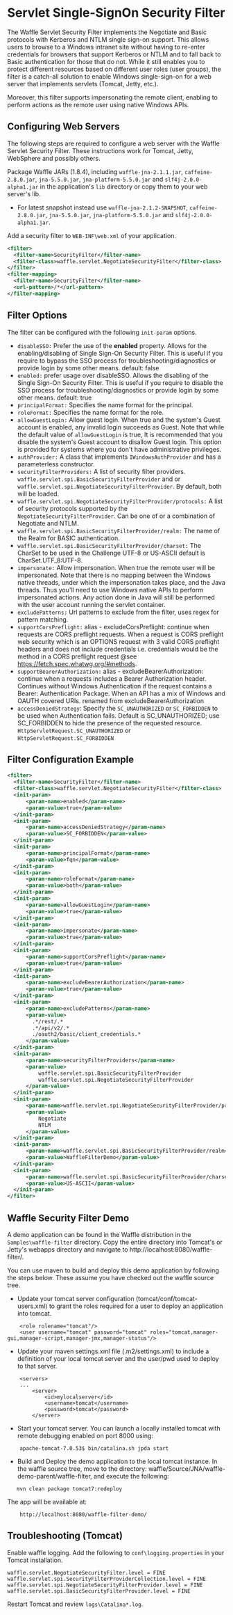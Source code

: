 Servlet Single-SignOn Security Filter
=====================================

The Waffle Servlet Security Filter implements the Negotiate and Basic protocols with Kerberos and NTLM single sign-on support. This allows users to browse to a Windows intranet site without having to re-enter credentials for browsers that support Kerberos or NTLM and to fall back to Basic authentication for those that do not. While it still enables you to protect different resources based on different user roles (user groups), the filter is a catch-all solution to enable Windows single-sign-on for a web server that implements servlets (Tomcat, Jetty, etc.). 

Moreover, this filter supports impersonating the remote client, enabling to perform actions as the remote user using native Windows APIs. 

Configuring Web Servers
-----------------------

The following steps are required to configure a web server with the Waffle Servlet Security Filter. These instructions work for Tomcat, Jetty, WebSphere and possibly others.

Package Waffle JARs (1.8.4), including `waffle-jna-2.1.1.jar`, `caffeine-2.8.0.jar`, `jna-5.5.0.jar`, `jna-platform-5.5.0.jar` and `slf4j-2.0.0-alpha1.jar` in the application's `lib` directory or copy them to your web server's lib. 

- For latest snapshot instead use `waffle-jna-2.1.2-SNAPSHOT`, `caffeine-2.8.0.jar`, `jna-5.5.0.jar`, `jna-platform-5.5.0.jar` and `slf4j-2.0.0-alpha1.jar`.

Add a security filter to `WEB-INF\web.xml` of your application. 

``` xml
<filter>
  <filter-name>SecurityFilter</filter-name>
  <filter-class>waffle.servlet.NegotiateSecurityFilter</filter-class>
</filter>
<filter-mapping>
  <filter-name>SecurityFilter</filter-name>
  <url-pattern>/*</url-pattern>
</filter-mapping>
```

Filter Options
--------------

The filter can be configured with the following `init-param` options. 

* `disableSSO:` Prefer the use of the <strong>enabled</strong> property. Allows for the enabling/disabling of Single Sign-On Security Filter. This is useful if you require to bypass the SSO process for troubleshooting/diagnostics or provide login by some other means. default: false
* `enabled:` prefer usage over disableSSO. Allows the disabling of the Single Sign-On Security Filter. This is useful if you require to disable the SSO process for troubleshooting/diagnostics or provide login by some other means. default: true
* `principalFormat:` Specifies the name format for the principal.
* `roleFormat:` Specifies the name format for the role.
* `allowGuestLogin:` Allow guest login. When true and the system's Guest account is enabled, any invalid login succeeds as Guest. Note that while the default value of `allowGuestLogin` is true, It is recommended that you disable the system's Guest account to disallow Guest login. This option is provided for systems where you don't have administrative privileges. 
* `authProvider:` A class that implements `IWindowsAuthProvider` and has a parameterless constructor. 
* `securityFilterProviders:` A list of security filter providers. `waffle.servlet.spi.BasicSecurityFilterProvider` and or `waffle.servlet.spi.NegotiateSecurityFilterProvider`. By default, both will be loaded.
* `waffle.servlet.spi.NegotiateSecurityFilterProvider/protocols:` A list of security protocols supported by the `NegotiateSecurityFilterProvider`. Can be one of or a combination of Negotiate and NTLM.
* `waffle.servlet.spi.BasicSecurityFilterProvider/realm:` The name of the Realm for BASIC authentication. 
* `waffle.servlet.spi.BasicSecurityFilterProvider/charset:` The CharSet to be used in the Challenge UTF-8 or US-ASCII default is CharSet.UTF_8:UTF-8.
* `impersonate:` Allow impersonation. When true the remote user will be impersonated. Note that there is no mapping between the Windows native threads, under which the impersonation takes place, and the Java threads. Thus you'll need to use Windows native APIs to perform impersonated actions. Any action done in Java will still be performed with the user account running the servlet container. 
* `excludePatterns:` Url patterns to exclude from the filter, uses regex for pattern matching.
* `supportCorsPreflight:` alias - excludeCorsPreflight: continue when requests are CORS preflight requests. When a request is CORS preflight web security which is an OPTIONS request with 3 valid CORS preflight headers and does not include credentials i.e. credentials would be the method in a CORS preflight request @see https://fetch.spec.whatwg.org/#methods.   
* `supportBearerAuthorization:` alias - excludeBearerAuthorization: continue when a requests includes a Bearer Authorization header. Continues without Windows Authentication if the request contains a Bearer: Authentication Package. When an API has a mix of Windows and OAUTH covered URIs. renamed from excludeBearerAuthorization
* `accessDeniedStrategy`: Specify the `SC_UNAUTHORIZED` or `SC_FORBIDDEN` to be used when Authentication fails. Default is SC_UNAUTHORIZED; use SC_FORBIDDEN to hide the presence of the requested resource. `HttpServletRequest.SC_UNAUTHORIZED` or `HttpServletRequest.SC_FORBIDDEN`
 

Filter Configuration Example
----------------------------

``` xml
<filter>
  <filter-name>SecurityFilter</filter-name>
  <filter-class>waffle.servlet.NegotiateSecurityFilter</filter-class>   
  <init-param>
      <param-name>enabled</param-name>
      <param-value>true</param-value>
  </init-param>
  <init-param>
      <param-name>accessDeniedStrategy</param-name>
      <param-value>SC_FORBIDDEN</param-value>
  </init-param>
  <init-param>
      <param-name>principalFormat</param-name>
      <param-value>fqn</param-value>
  </init-param>
  <init-param>
      <param-name>roleFormat</param-name>
      <param-value>both</param-value>
  </init-param>
  <init-param>
      <param-name>allowGuestLogin</param-name>
      <param-value>true</param-value>
  </init-param>
  <init-param>
      <param-name>impersonate</param-name>
      <param-value>true</param-value>
  </init-param>
  <init-param>
      <param-name>supportCorsPreflight</param-name>
      <param-value>true</param-value>
  </init-param>
  <init-param>
      <param-name>excludeBearerAuthorization</param-name>
      <param-value>true</param-value>
  </init-param>  
  <init-param>
      <param-name>excludePatterns</param-name>
      <param-value>
        .*/rest/.*
        .*/api/v2/.*
        ./oauth2/basic/client_credentials.*
      </param-value>
  </init-param>
  <init-param>
      <param-name>securityFilterProviders</param-name>
      <param-value>
          waffle.servlet.spi.BasicSecurityFilterProvider
          waffle.servlet.spi.NegotiateSecurityFilterProvider
      </param-value>
  </init-param>
  <init-param>
      <param-name>waffle.servlet.spi.NegotiateSecurityFilterProvider/protocols</param-name>
      <param-value>
          Negotiate
          NTLM
      </param-value>
  </init-param>
  <init-param>
      <param-name>waffle.servlet.spi.BasicSecurityFilterProvider/realm</param-name>
      <param-value>WaffleFilterDemo</param-value>
  </init-param>
  <init-param>
      <param-name>waffle.servlet.spi.BasicSecurityFilterProvider/charset</param-name>
      <param-value>US-ASCII</param-value>
  </init-param>
</filter>
```

Waffle Security Filter Demo
---------------------------

A demo application can be found in the Waffle distribution in the `Samples\waffle-filter` directory. Copy the entire directory into Tomcat's or Jetty's webapps directory and navigate to http://localhost:8080/waffle-filter/.

You can use maven to build and deploy this demo application by following the steps below. These assume you have checked out the waffle source tree.

* Update your tomcat server configuration (tomcat/conf/tomcat-users.xml) to grant the roles required for a user to deploy an application into tomcat.

```
    <role rolename="tomcat"/>
    <user username="tomcat" password="tomcat" roles="tomcat,manager-gui,manager-script,manager-jmx,manager-status"/>
```

* Update your maven settings.xml file (.m2/settings.xml) to include a definition of your local tomcat server and the user/pwd used to deploy to that server.

```
    <servers>
    ...
        <server>
            <id>mylocalserver</id>
            <username>tomcat</username>
            <password>tomcat</password>
        </server>
```

* Start your tomcat server. You can launch a locally installed tomcat with remote debugging enabled on port 8000 using:

```
    apache-tomcat-7.0.53$ bin/catalina.sh jpda start
```

* Build and Deploy the demo application to the local tomcat instance. In the waffle source tree, move to the directory: waffle/Source/JNA/waffle-demo-parent/waffle-filter, and execute the following:

```
   mvn clean package tomcat7:redeploy
```

   The app will be available at:

        http://localhost:8080/waffle-filter-demo/


Troubleshooting (Tomcat)
------------------------

Enable waffle logging. Add the following to `conf\logging.properties` in your Tomcat installation. 

``` 
waffle.servlet.NegotiateSecurityFilter.level = FINE
waffle.servlet.spi.SecurityFilterProviderCollection.level = FINE
waffle.servlet.spi.NegotiateSecurityFilterProvider.level = FINE
waffle.servlet.spi.BasicSecurityFilterProvider.level = FINE
```

Restart Tomcat and review `logs\Catalina*.log`. 

